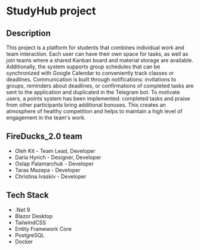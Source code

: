 # StudyHub project

## Description

This project is a platform for students that combines individual work and team interaction. Each user can have their own space for tasks, as well as join teams where a shared Kanban board and material storage are available. Additionally, the system supports group schedules that can be synchronized with Google Calendar to conveniently track classes or deadlines. Communication is built through notifications: invitations to groups, reminders about deadlines, or confirmations of completed tasks are sent to the application and duplicated in the Telegram bot. To motivate users, a points system has been implemented: completed tasks and praise from other participants bring additional bonuses. This creates an atmosphere of healthy competition and helps to maintain a high level of engagement in the team's work.

## FireDucks_2.0 team

* Oleh Kit - Team Lead, Developer  
* Daria Hyrich - Designer, Developer  
* Ostap Palamarchuk - Developer  
* Taras Mazepa - Developer  
* Christina Ivaskiv - Developer   

## Tech Stack

* .Net 9  
* Blazor Desktop
* TailwindCSS
* Entity Framework Core
* PostgreSQL
* Docker
